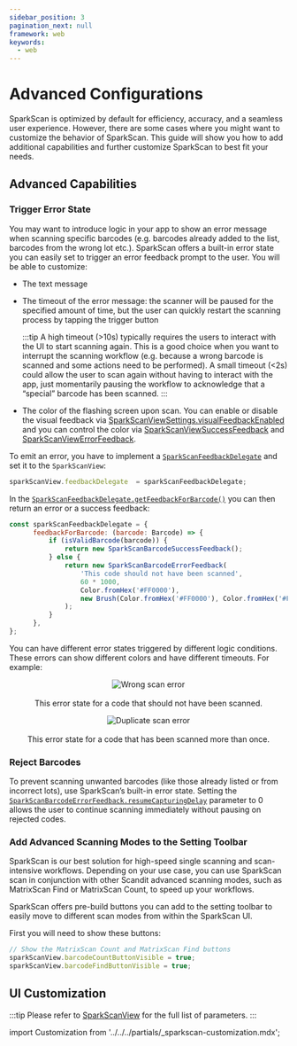 ```yaml
---
sidebar_position: 3
pagination_next: null
framework: web
keywords:
  - web
---
```


# Advanced Configurations

SparkScan is optimized by default for efficiency, accuracy, and a seamless user experience. However, there are some cases where you might want to customize the behavior of SparkScan. This guide will show you how to add additional capabilities and further customize SparkScan to best fit your needs.

## Advanced Capabilities

### Trigger Error State

You may want to introduce logic in your app to show an error message when scanning specific barcodes (e.g. barcodes already added to the list, barcodes from the wrong lot etc.). SparkScan offers a built-in error state you can easily set to trigger an error feedback prompt to the user. You will be able to customize:

- The text message
- The timeout of the error message: the scanner will be paused for the specified amount of time, but the user can quickly restart the scanning process by tapping the trigger button

    :::tip
    A high timeout (>10s) typically requires the users to interact with the UI to start scanning again. This is a good choice when you want to interrupt the scanning workflow (e.g. because a wrong barcode is scanned and some actions need to be performed). A small timeout (\<2s) could allow the user to scan again without having to interact with the app, just momentarily pausing the workflow to acknowledge that a “special” barcode has been scanned.
    :::

- The color of the flashing screen upon scan. You can enable or disable the visual feedback via [SparkScanViewSettings.visualFeedbackEnabled](https://docs.scandit.com/data-capture-sdk/web/barcode-capture/api/ui/spark-scan-view-settings.html#property-scandit.datacapture.barcode.spark.ui.SparkScanViewSettings.VisualFeedbackEnabled) and you can control the color via [SparkScanViewSuccessFeedback](https://docs.scandit.com/data-capture-sdk/web/barcode-capture/api/ui/spark-scan-view-feedback.html#class-scandit.datacapture.barcode.spark.ui.SparkScanViewSuccessFeedback) and [SparkScanViewErrorFeedback](https://docs.scandit.com/data-capture-sdk/web/barcode-capture/api/ui/spark-scan-view-feedback.html#class-scandit.datacapture.barcode.spark.ui.SparkScanViewErrorFeedback).

To emit an error, you have to implement a [`SparkScanFeedbackDelegate`](https://docs.scandit.com/data-capture-sdk/web/barcode-capture/api/spark-scan-feedback-delegate.html#interface-scandit.datacapture.barcode.spark.feedback.ISparkScanFeedbackDelegate) and set it to the `SparkScanView`:

```js
sparkScanView.feedbackDelegate  = sparkScanFeedbackDelegate;
```

In the [`SparkScanFeedbackDelegate.getFeedbackForBarcode()`](https://docs.scandit.com/data-capture-sdk/web/barcode-capture/api/spark-scan-feedback-delegate.html#method-scandit.datacapture.barcode.spark.feedback.ISparkScanFeedbackDelegate.GetFeedbackForBarcode) you can then return an error or a success feedback:

```js
const sparkScanFeedbackDelegate = {
      feedbackForBarcode: (barcode: Barcode) => {
          if (isValidBarcode(barcode)) {
              return new SparkScanBarcodeSuccessFeedback();
          } else {
              return new SparkScanBarcodeErrorFeedback(
                  'This code should not have been scanned',
                  60 * 1000,
                  Color.fromHex('#FF0000'),
                  new Brush(Color.fromHex('#FF0000'), Color.fromHex('#FF0000'), 1),
              );
          }
      },
};
```

You can have different error states triggered by different logic conditions. These errors can show different colors and have different timeouts. For example:

<p align="center">
  <img src="/img/sparkscan/error-wrong.png" alt="Wrong scan error" /><br></br>This error state for a code that should not have been scanned.
</p>

<p align="center">
  <img src="/img/sparkscan/error-duplicate.png" alt="Duplicate scan error" /><br></br>This error state for a code that has been scanned more than once.
</p>

### Reject Barcodes

To prevent scanning unwanted barcodes (like those already listed or from incorrect lots), use SparkScan’s built-in error state. Setting the [`SparkScanBarcodeErrorFeedback.resumeCapturingDelay`](https://docs.scandit.com/data-capture-sdk/web/barcode-capture/api/ui/spark-scan-barcode-feedback.html#property-scandit.datacapture.barcode.spark.feedback.Error.ResumeCapturingDelay) parameter to 0 allows the user to continue scanning immediately without pausing on rejected codes.

### Add Advanced Scanning Modes to the Setting Toolbar

SparkScan is our best solution for high-speed single scanning and scan-intensive workflows. Depending on your use case, you can use SparkScan scan in conjunction with other Scandit advanced scanning modes, such as MatrixScan Find or MatrixScan Count, to speed up your workflows.

SparkScan offers pre-build buttons you can add to the setting toolbar to easily move to different scan modes from within the SparkScan UI.

First you will need to show these buttons:

```js
// Show the MatrixScan Count and MatrixScan Find buttons
sparkScanView.barcodeCountButtonVisible = true;
sparkScanView.barcodeFindButtonVisible = true;
```

## UI Customization

:::tip
Please refer to [SparkScanView](https://docs.scandit.com/data-capture-sdk/web/barcode-capture/api/ui/spark-scan-view.html#class-scandit.datacapture.barcode.spark.ui.SparkScanView) for the full list of parameters.
:::

import Customization from '../../../partials/_sparkscan-customization.mdx';

<Customization/>

